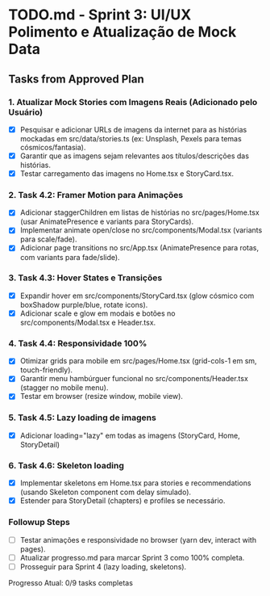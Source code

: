 # TODO.md - Sprint 3: UI/UX Polimento e Atualização de Mock Data

## Tasks from Approved Plan

### 1. Atualizar Mock Stories com Imagens Reais (Adicionado pelo Usuário)
- [x] Pesquisar e adicionar URLs de imagens da internet para as histórias mockadas em src/data/stories.ts (ex: Unsplash, Pexels para temas cósmicos/fantasia).
- [x] Garantir que as imagens sejam relevantes aos títulos/descrições das histórias.
- [x] Testar carregamento das imagens no Home.tsx e StoryCard.tsx.

### 2. Task 4.2: Framer Motion para Animações
- [x] Adicionar staggerChildren em listas de histórias no src/pages/Home.tsx (usar AnimatePresence e variants para StoryCards).
- [x] Implementar animate open/close no src/components/Modal.tsx (variants para scale/fade).
- [x] Adicionar page transitions no src/App.tsx (AnimatePresence para rotas, com variants para fade/slide).

### 3. Task 4.3: Hover States e Transições
- [x] Expandir hover em src/components/StoryCard.tsx (glow cósmico com boxShadow purple/blue, rotate icons).
- [x] Adicionar scale e glow em modais e botões no src/components/Modal.tsx e Header.tsx.

### 4. Task 4.4: Responsividade 100%
- [x] Otimizar grids para mobile em src/pages/Home.tsx (grid-cols-1 em sm, touch-friendly).
- [x] Garantir menu hambúrguer funcional no src/components/Header.tsx (stagger no mobile menu).
- [x] Testar em browser (resize window, mobile view).

### 5. Task 4.5: Lazy loading de imagens
- [x] Adicionar loading="lazy" em todas as imagens (StoryCard, Home, StoryDetail)

### 6. Task 4.6: Skeleton loading
- [x] Implementar skeletons em Home.tsx para stories e recommendations (usando Skeleton component com delay simulado).
- [x] Estender para StoryDetail (chapters) e profiles se necessário.

### Followup Steps
- [ ] Testar animações e responsividade no browser (yarn dev, interact with pages).
- [ ] Atualizar progresso.md para marcar Sprint 3 como 100% completa.
- [ ] Prosseguir para Sprint 4 (lazy loading, skeletons).

Progresso Atual: 0/9 tasks completas
